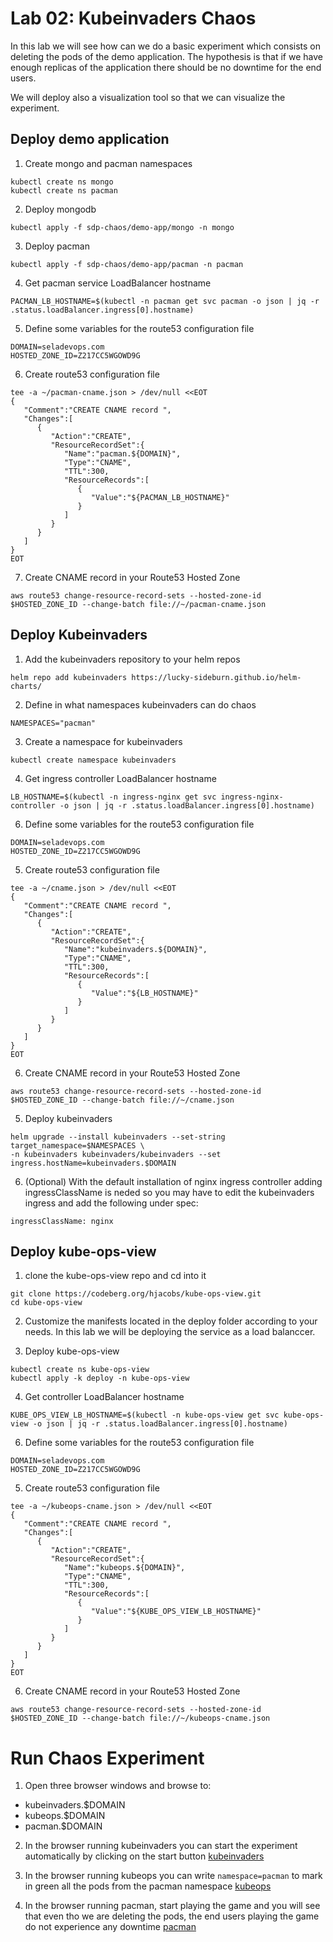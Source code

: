 # Lab 02: Kubeinvaders Chaos

In this lab we will see how can we do a basic experiment which consists on deleting the pods of the demo application.
The hypothesis is that if we have enough replicas of the application there should be no downtime for the end users.

We will deploy also a visualization tool so that we can visualize the experiment.


## Deploy demo application

1. Create mongo and pacman namespaces
```
kubectl create ns mongo
kubectl create ns pacman
```

2. Deploy mongodb
```
kubectl apply -f sdp-chaos/demo-app/mongo -n mongo
```

3. Deploy pacman
```
kubectl apply -f sdp-chaos/demo-app/pacman -n pacman
```

4. Get pacman service LoadBalancer hostname
```
PACMAN_LB_HOSTNAME=$(kubectl -n pacman get svc pacman -o json | jq -r .status.loadBalancer.ingress[0].hostname)
```

5. Define some variables for the route53 configuration file
```
DOMAIN=seladevops.com
HOSTED_ZONE_ID=Z217CC5WGOWD9G
```

6. Create route53 configuration file
```
tee -a ~/pacman-cname.json > /dev/null <<EOT
{
   "Comment":"CREATE CNAME record ",
   "Changes":[
      {
         "Action":"CREATE",
         "ResourceRecordSet":{
            "Name":"pacman.${DOMAIN}",
            "Type":"CNAME",
            "TTL":300,
            "ResourceRecords":[
               {
                  "Value":"${PACMAN_LB_HOSTNAME}"
               }
            ]
         }
      }
   ]
}
EOT
```

7. Create CNAME record in your Route53 Hosted Zone
```
aws route53 change-resource-record-sets --hosted-zone-id $HOSTED_ZONE_ID --change-batch file://~/pacman-cname.json
```


## Deploy Kubeinvaders

1. Add the kubeinvaders repository to your helm repos
```
helm repo add kubeinvaders https://lucky-sideburn.github.io/helm-charts/
```

2. Define in what namespaces kubeinvaders can do chaos
```
NAMESPACES="pacman"
```

3. Create a namespace for kubeinvaders
```
kubectl create namespace kubeinvaders
```

4. Get ingress controller LoadBalancer hostname
```
LB_HOSTNAME=$(kubectl -n ingress-nginx get svc ingress-nginx-controller -o json | jq -r .status.loadBalancer.ingress[0].hostname)
```

6. Define some variables for the route53 configuration file
```
DOMAIN=seladevops.com
HOSTED_ZONE_ID=Z217CC5WGOWD9G
```

5. Create route53 configuration file
```
tee -a ~/cname.json > /dev/null <<EOT
{
   "Comment":"CREATE CNAME record ",
   "Changes":[
      {
         "Action":"CREATE",
         "ResourceRecordSet":{
            "Name":"kubeinvaders.${DOMAIN}",
            "Type":"CNAME",
            "TTL":300,
            "ResourceRecords":[
               {
                  "Value":"${LB_HOSTNAME}"
               }
            ]
         }
      }
   ]
}
EOT
```

6. Create CNAME record in your Route53 Hosted Zone
```
aws route53 change-resource-record-sets --hosted-zone-id $HOSTED_ZONE_ID --change-batch file://~/cname.json
```

5. Deploy kubeinvaders
```
helm upgrade --install kubeinvaders --set-string target_namespace=$NAMESPACES \
-n kubeinvaders kubeinvaders/kubeinvaders --set ingress.hostName=kubeinvaders.$DOMAIN
```

6. (Optional) With the default installation of nginx ingress controller adding ingressClassName is neded so you may have to edit the kubeinvaders ingress and add the following under spec:
```
ingressClassName: nginx
```

## Deploy kube-ops-view

1. clone the kube-ops-view repo and cd into it
```
git clone https://codeberg.org/hjacobs/kube-ops-view.git
cd kube-ops-view
```

2. Customize the manifests located in the deploy folder according to your needs. In this lab we will be deploying the service as a load balanccer.


3. Deploy kube-ops-view
```
kubectl create ns kube-ops-view
kubectl apply -k deploy -n kube-ops-view
```

4. Get  controller LoadBalancer hostname
```
KUBE_OPS_VIEW_LB_HOSTNAME=$(kubectl -n kube-ops-view get svc kube-ops-view -o json | jq -r .status.loadBalancer.ingress[0].hostname)
```

6. Define some variables for the route53 configuration file
```
DOMAIN=seladevops.com
HOSTED_ZONE_ID=Z217CC5WGOWD9G
```

5. Create route53 configuration file
```
tee -a ~/kubeops-cname.json > /dev/null <<EOT
{
   "Comment":"CREATE CNAME record ",
   "Changes":[
      {
         "Action":"CREATE",
         "ResourceRecordSet":{
            "Name":"kubeops.${DOMAIN}",
            "Type":"CNAME",
            "TTL":300,
            "ResourceRecords":[
               {
                  "Value":"${KUBE_OPS_VIEW_LB_HOSTNAME}"
               }
            ]
         }
      }
   ]
}
EOT
```

6. Create CNAME record in your Route53 Hosted Zone
```
aws route53 change-resource-record-sets --hosted-zone-id $HOSTED_ZONE_ID --change-batch file://~/kubeops-cname.json
```

# Run Chaos Experiment

1. Open three browser windows and browse to:
  - kubeinvaders.$DOMAIN
  - kubeops.$DOMAIN
  - pacman.$DOMAIN

2. In the browser running kubeinvaders you can start the experiment automatically by clicking on the start button
  [kubeinvaders](/images/kubeinvaders.png)

3. In the browser running kubeops you can write `namespace=pacman` to mark in green all the pods from the pacman namespace
  [kubeops](/images/kubeops.png)

4. In the browser running pacman, start playing the game and you will see that even tho we are deleting the pods, the end users playing the game do not experience any downtime
  [pacman](/images/pacman.png)